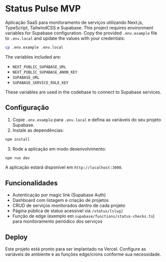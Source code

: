 # Status Pulse MVP


Aplicação SaaS para monitoramento de serviços utilizando Next.js, TypeScript, TailwindCSS e Supabase.
This project requires environment variables for Supabase configuration. Copy the
provided `.env.example` file to `.env.local` and update the values with your
credentials:

```bash
cp .env.example .env.local
```

The variables included are:

- `NEXT_PUBLIC_SUPABASE_URL`
- `NEXT_PUBLIC_SUPABASE_ANON_KEY`
- `SUPABASE_URL`
- `SUPABASE_SERVICE_ROLE_KEY`

These variables are used in the codebase to connect to Supabase services.


## Configuração

1. Copie `.env.example` para `.env.local` e defina as variáveis do seu projeto Supabase.
2. Instale as dependências:

```bash
npm install
```

3. Rode a aplicação em modo desenvolvimento:

```bash
npm run dev
```

A aplicação estará disponível em `http://localhost:3000`.

## Funcionalidades

- Autenticação por magic link (Supabase Auth)
- Dashboard com listagem e criação de projetos
- CRUD de serviços monitorados dentro de cada projeto
- Página pública de status acessível via `/status/[slug]`
- Função de edge (exemplo em `supabase/functions/status-checks.ts`) para monitoramento periódico dos serviços

## Deploy

Este projeto está pronto para ser implantado na Vercel. Configure as variáveis de ambiente e as funções edge/crons conforme sua necessidade.

